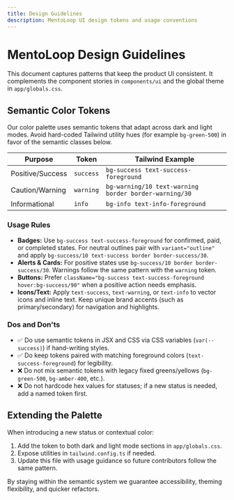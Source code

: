 ```yaml
---
title: Design Guidelines
description: MentoLoop UI design tokens and usage conventions
---
```


# MentoLoop Design Guidelines

This document captures patterns that keep the product UI consistent. It complements the component stories in `components/ui` and the global theme in `app/globals.css`.

## Semantic Color Tokens

Our color palette uses semantic tokens that adapt across dark and light modes. Avoid hard-coded Tailwind utility hues (for example `bg-green-500`) in favor of the semantic classes below.

| Purpose | Token | Tailwind Example |
| --- | --- | --- |
| Positive/Success | `success` | `bg-success text-success-foreground`
| Caution/Warning | `warning` | `bg-warning/10 text-warning border border-warning/30`
| Informational | `info` | `bg-info text-info-foreground`

### Usage Rules

- **Badges:** Use `bg-success text-success-foreground` for confirmed, paid, or completed states. For neutral outlines pair with `variant="outline"` and apply `bg-success/10 text-success border border-success/30`.
- **Alerts & Cards:** For positive states use `bg-success/10 border border-success/30`. Warnings follow the same pattern with the `warning` token.
- **Buttons:** Prefer `className="bg-success text-success-foreground hover:bg-success/90"` when a positive action needs emphasis.
- **Icons/Text:** Apply `text-success`, `text-warning`, or `text-info` to vector icons and inline text. Keep unique brand accents (such as primary/secondary) for navigation and highlights.

### Dos and Don'ts

- ✅ Do use semantic tokens in JSX and CSS via CSS variables (`var(--success)`) if hand-writing styles.
- ✅ Do keep tokens paired with matching foreground colors (`text-success-foreground`) for legibility.
- ❌ Do not mix semantic tokens with legacy fixed greens/yellows (`bg-green-500`, `bg-amber-400`, etc.).
- ❌ Do not hardcode hex values for statuses; if a new status is needed, add a named token first.

## Extending the Palette

When introducing a new status or contextual color:

1. Add the token to both dark and light mode sections in `app/globals.css`.
2. Expose utilities in `tailwind.config.ts` if needed.
3. Update this file with usage guidance so future contributors follow the same pattern.

By staying within the semantic system we guarantee accessibility, theming flexibility, and quicker refactors.

